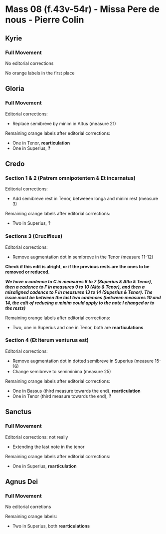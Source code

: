 # Mass 08 (f.43v-54r) - Missa Pere de nous - Pierre Colin



## Kyrie
### Full Movement

No editorial corrections

No orange labels in the first place


## Gloria
### Full Movement

Editorial corrections:
- Replace semibreve by minim in Altus (measure 21)

Remaining orange labels after editorial corrections:
- One in Tenor, **rearticulation**
- One in Superius, **?**


## Credo 
### Section 1 & 2 (Patrem omnipotentem & Et incarnatus)

Editorial corrections:
- Add semibreve rest in Tenor, betweeen longa and minim rest (measure 3)

Remaining orange labels after editorial corrections:
- Two in Superius, **?**


### Sections 3 (Crucifixus)

Editorial corrections:
- Remove augmentation dot in semibreve in the Tenor (measure 11-12)

**Check if this edit is alright, or if the previous rests are the ones to be removed or reduced.**

***We have a cadence to C in measures 6 to 7 (Superius & Alto & Tenor), then a cadence to F in measures 9 to 10 (Alto & Tenor), and then a misaligned cadence to F in measures 13 to 14 (Superius & Tenor). The issue must be between the last two cadences (between measures 10 and 14, the edit of reducing a minim could apply to the note I changed or to the rests)***

Remaining orange labels after editorial corrections:
- Two, one in Superius and one in Tenor, both are **rearticulations**


### Section 4 (Et iterum venturus est)

Editorial corrections:
- Remove augmentation dot in dotted semibreve in Superius (measure 15-16)
- Change semibreve to semiminima (measure 25)

Remaining orange labels after editorial corrections:
- One in Bassus (third measure towards the end), **rearticulation** 
- One in Tenor (third measure towards the end), **?**


## Sanctus
### Full Movement

Editorial corrections: not really
- Extending the last note in the tenor

Remaining orange labels after editorial corrections:
- One in Superius, **rearticulation**


## Agnus Dei 
### Full Movement

No editorial corretions

Remaining orange labels:
- Two in Superius, both **rearticulations**
